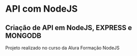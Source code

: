 # API com NodeJS

## Criação de API em NodeJS, EXPRESS e MONGODB

Projeto realizado no curso da Alura Formação NodeJS
